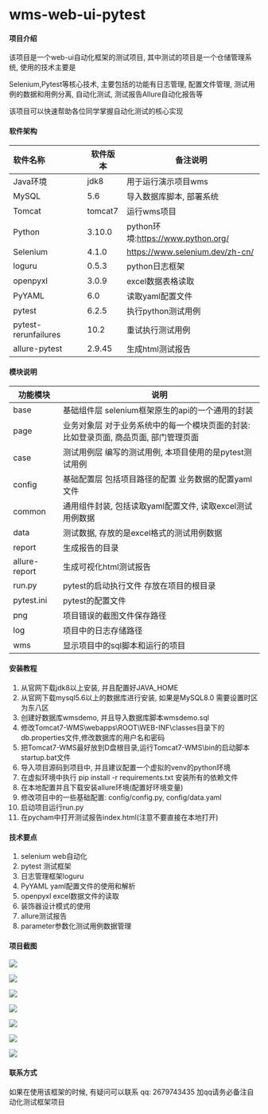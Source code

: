 # wms-web-ui-pytest

#### 项目介绍
该项目是一个web-ui自动化框架的测试项目, 其中测试的项目是一个仓储管理系统, 使用的技术主要是

Selenium,Pytest等核心技术, 主要包括的功能有日志管理, 配置文件管理, 测试用例的数据和用例分离, 自动化测试, 测试报告Allure自动化报告等

该项目可以快速帮助各位同学掌握自动化测试的核心实现

#### 软件架构
| 软件名称             | 软件版本 | 备注说明                           |
| :------------------- | -------- | ---------------------------------- |
| Java环境             | jdk8     | 用于运行演示项目wms                |
| MySQL                | 5.6      | 导入数据库脚本, 部署系统           |
| Tomcat               | tomcat7  | 运行wms项目                        |
| Python               | 3.10.0   | python环境:https://www.python.org/ |
| Selenium             | 4.1.0    | https://www.selenium.dev/zh-cn/    |
| loguru               | 0.5.3    | python日志框架                     |
| openpyxl             | 3.0.9    | excel数据表格读取                  |
| PyYAML               | 6.0      | 读取yaml配置文件                   |
| pytest               | 6.2.5    | 执行python测试用例                 |
| pytest-rerunfailures | 10.2     | 重试执行测试用例                   |
| allure-pytest        | 2.9.45   | 生成html测试报告                   |

#### 模块说明

| 功能模块      | 说明                                                         |
| ------------- | ------------------------------------------------------------ |
| base          | 基础组件层  selenium框架原生的api的一个通用的封装            |
| page          | 业务对象层 对于业务系统中的每一个模块页面的封装: 比如登录页面, 商品页面, 部门管理页面 |
| case          | 测试用例层 编写的测试用例, 本项目使用的是pytest测试用例      |
| config        | 基础配置层 包括项目路径的配置 业务数据的配置yaml文件         |
| common        | 通用组件封装, 包括读取yaml配置文件, 读取excel测试用例数据    |
| data          | 测试数据, 存放的是excel格式的测试用例数据                    |
| report        | 生成报告的目录                                               |
| allure-report | 生成可视化html测试报告                                       |
| run.py        | pytest的启动执行文件 存放在项目的根目录                      |
| pytest.ini    | pytest的配置文件                                             |
| png           | 项目错误的截图文件保存路径                                   |
| log           | 项目中的日志存储路径                                         |
| wms           | 显示项目中的sql脚本和运行的项目                              |

#### 安装教程

1. 从官网下载jdk8以上安装, 并且配置好JAVA_HOME
2. 从官网下载mysql5.6以上的数据库进行安装, 如果是MySQL8.0 需要设置时区为东八区 
3. 创建好数据库wmsdemo, 并且导入数据库脚本wmsdemo.sql
4. 修改Tomcat7-WMS\webapps\ROOT\WEB-INF\classes目录下的db.properties文件,修改数据库的用户名和密码
5. 把Tomcat7-WMS最好放到D盘根目录,运行Tomcat7-WMS\bin的启动脚本startup.bat文件
6. 导入项目源码到项目中, 并且建议配置一个虚拟的venv的python环境
7. 在虚拟环境中执行 pip install -r requirements.txt 安装所有的依赖文件
8. 在本地配置并且下载安装allure环境(配置好环境变量)
9. 修改项目中的一些基础配置: config/config.py, config/data.yaml
10. 启动项目运行run.py
11. 在pycham中打开测试报告index.html(注意不要直接在本地打开)

#### 技术要点

1.  selenium web自动化
2.  pytest 测试框架
3.  日志管理框架loguru
4.  PyYAML yaml配置文件的使用和解析
5.  openpyxl excel数据文件的读取
6.  装饰器设计模式的使用
7.  allure测试报告
8.  parameter参数化测试用例数据管理

#### 项目截图

![](wms/image/01_用户登录.gif)

![](wms/image/02_商品添加.gif)

![](wms/image/03_商品删除.gif)

![](wms/image/04_测试报告.png)

![](wms/image/05_测试报告.png)

![](wms/image/06_项目结构.png)

![](wms/image/07_项目代码.png)





#### 联系方式

如果在使用该框架的时候, 有疑问可以联系 qq: 2679743435  加qq请务必备注自动化测试框架项目